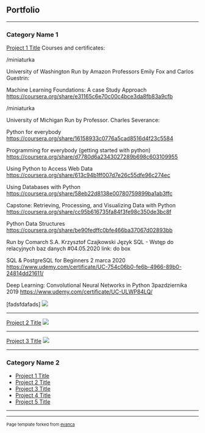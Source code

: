 ## Portfolio

---

### Category Name 1 

[Project 1 Title](/sample_page)
Courses and certificates:

/miniaturka

University of Washington
Run by Amazon Professors Emily Fox and Carlos Guestrin:

Machine Learning Foundations: A case Study Approach
https://coursera.org/share/e31165c6e70c00c4bce3da8fb83a9cfb

/miniaturka

University of Michigan
Run by Professor. Charles Severance:
 
Python for everybody
https://coursera.org/share/16158933c0776a5cad8516d4f23c5584

Programming for everybody (getting started with python)
https://coursera.org/share/d7780d6a2343027289b698c603109955

Using Python to Access Web Data
https://coursera.org/share/613c94b1ff007d7e26c55dfe96c274ec

Using Databases with Python
https://coursera.org/share/58eb22d8138e00780759899ba1ab3ffc

Capstone: Retrieving, Processing, and Visualizing Data with Python
https://coursera.org/share/cc95b616735fa84f3fe98c350de3bc8f

Python Data Structures
https://coursera.org/share/be90fedffc0bfe466ba37067d02893bb


Run by Comarch S.A. Krzysztof Czajkowski
Język SQL - Wstęp do relacyjnych baz danych
#04.05.2020
link: do box

SQL & PostgreSQL for Beginners
2 marca 2020 https://www.udemy.com/certificate/UC-754c06b0-fe6b-4966-89b0-24814dd21611/

Deep Learning: Convolutional Neural Networks in Python
3pazdziernika 2019 https://www.udemy.com/certificate/UC-ULWP84LQ/


[fadsfdafads]
<img src="images/dummy_thumbnail.jpg?raw=true"/>

---
[Project 2 Title](/pdf/sample_presentation.pdf)
<img src="images/dummy_thumbnail.jpg?raw=true"/>

---
[Project 3 Title](http://example.com/)
<img src="images/dummy_thumbnail.jpg?raw=true"/>

---

### Category Name 2

- [Project 1 Title](http://example.com/)
- [Project 2 Title](http://example.com/)
- [Project 3 Title](http://example.com/)
- [Project 4 Title](http://example.com/)
- [Project 5 Title](http://example.com/)

---




---
<p style="font-size:11px">Page template forked from <a href="https://github.com/evanca/quick-portfolio">evanca</a></p>
<!-- Remove above link if you don't want to attibute -->
